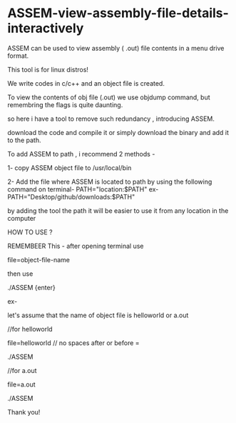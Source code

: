 # ASSEM-view-assembly-file-details-interactively
ASSEM can be used to view assembly ( .out) file contents in a menu drive format.

This tool is for linux distros!

We write codes in c/c++ and an object file is created.

To view the contents of obj file (.out) we use objdump command, but remembring the flags is quite daunting.

so here i have a tool to remove such redundancy , introducing ASSEM.

download the code and compile it or simply download the binary and add it to the path.

To add ASSEM to path , i recommend 2 methods -

1- copy ASSEM object file to /usr/local/bin


2- Add the file where ASSEM is located to path by using the following command on terminal-
PATH="location:$PATH"
ex-
PATH="Desktop/github/downloads:$PATH"

by adding the tool the path it will be easier to use it from any location in the computer 

HOW TO USE ?

REMEMBEER This -
after opening terminal use 

file=object-file-name

then use 

./ASSEM {enter}

ex-

let's assume that the name of object file is helloworld or a.out

//for helloworld

file=helloworld          // no spaces after or before =

./ASSEM

//for a.out

file=a.out

./ASSEM


Thank you!
